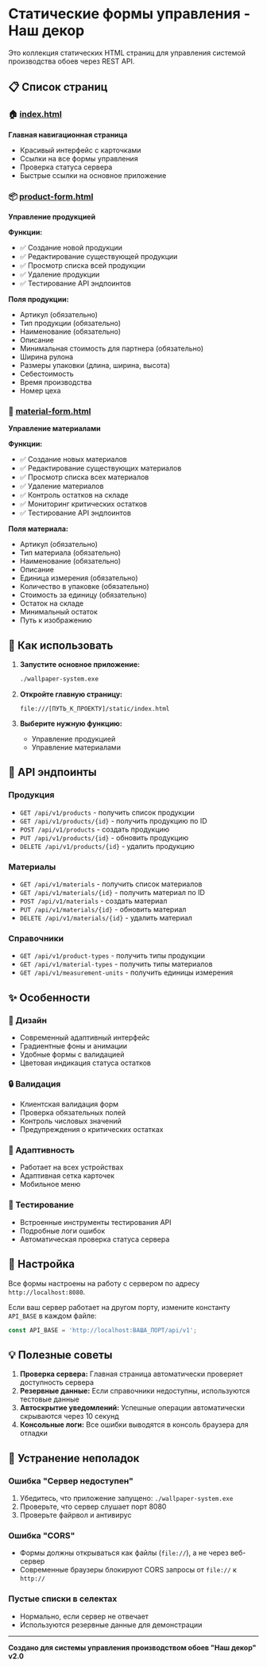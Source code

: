 # Статические формы управления - Наш декор

Это коллекция статических HTML страниц для управления системой производства обоев через REST API.

## 📋 Список страниц

### 🏠 [index.html](index.html)
**Главная навигационная страница**
- Красивый интерфейс с карточками
- Ссылки на все формы управления
- Проверка статуса сервера
- Быстрые ссылки на основное приложение

### 📦 [product-form.html](product-form.html)
**Управление продукцией**

**Функции:**
- ✅ Создание новой продукции
- ✅ Редактирование существующей продукции
- ✅ Просмотр списка всей продукции
- ✅ Удаление продукции
- ✅ Тестирование API эндпоинтов

**Поля продукции:**
- Артикул (обязательно)
- Тип продукции (обязательно)
- Наименование (обязательно)
- Описание
- Минимальная стоимость для партнера (обязательно)
- Ширина рулона
- Размеры упаковки (длина, ширина, высота)
- Себестоимость
- Время производства
- Номер цеха

### 🧱 [material-form.html](material-form.html)
**Управление материалами**

**Функции:**
- ✅ Создание новых материалов
- ✅ Редактирование существующих материалов
- ✅ Просмотр списка всех материалов
- ✅ Удаление материалов
- ✅ Контроль остатков на складе
- ✅ Мониторинг критических остатков
- ✅ Тестирование API эндпоинтов

**Поля материала:**
- Артикул (обязательно)
- Тип материала (обязательно)
- Наименование (обязательно)
- Описание
- Единица измерения (обязательно)
- Количество в упаковке (обязательно)
- Стоимость за единицу (обязательно)
- Остаток на складе
- Минимальный остаток
- Путь к изображению

## 🚀 Как использовать

1. **Запустите основное приложение:**
   ```bash
   ./wallpaper-system.exe
   ```

2. **Откройте главную страницу:**
   ```
   file:///[ПУТЬ_К_ПРОЕКТУ]/static/index.html
   ```

3. **Выберите нужную функцию:**
   - Управление продукцией
   - Управление материалами

## 🔧 API эндпоинты

### Продукция
- `GET /api/v1/products` - получить список продукции
- `GET /api/v1/products/{id}` - получить продукцию по ID
- `POST /api/v1/products` - создать продукцию
- `PUT /api/v1/products/{id}` - обновить продукцию
- `DELETE /api/v1/products/{id}` - удалить продукцию

### Материалы
- `GET /api/v1/materials` - получить список материалов
- `GET /api/v1/materials/{id}` - получить материал по ID
- `POST /api/v1/materials` - создать материал
- `PUT /api/v1/materials/{id}` - обновить материал
- `DELETE /api/v1/materials/{id}` - удалить материал

### Справочники
- `GET /api/v1/product-types` - получить типы продукции
- `GET /api/v1/material-types` - получить типы материалов
- `GET /api/v1/measurement-units` - получить единицы измерения

## ✨ Особенности

### 🎨 Дизайн
- Современный адаптивный интерфейс
- Градиентные фоны и анимации
- Удобные формы с валидацией
- Цветовая индикация статуса остатков

### 🔒 Валидация
- Клиентская валидация форм
- Проверка обязательных полей
- Контроль числовых значений
- Предупреждения о критических остатках

### 📱 Адаптивность
- Работает на всех устройствах
- Адаптивная сетка карточек
- Мобильное меню

### 🧪 Тестирование
- Встроенные инструменты тестирования API
- Подробные логи ошибок
- Автоматическая проверка статуса сервера

## 🔧 Настройка

Все формы настроены на работу с сервером по адресу `http://localhost:8080`. 

Если ваш сервер работает на другом порту, измените константу `API_BASE` в каждом файле:

```javascript
const API_BASE = 'http://localhost:ВАША_ПОРТ/api/v1';
```

## 💡 Полезные советы

1. **Проверка сервера:** Главная страница автоматически проверяет доступность сервера
2. **Резервные данные:** Если справочники недоступны, используются тестовые данные
3. **Автоскрытие уведомлений:** Успешные операции автоматически скрываются через 10 секунд
4. **Консольные логи:** Все ошибки выводятся в консоль браузера для отладки

## 🐛 Устранение неполадок

### Ошибка "Сервер недоступен"
1. Убедитесь, что приложение запущено: `./wallpaper-system.exe`
2. Проверьте, что сервер слушает порт 8080
3. Проверьте файрвол и антивирус

### Ошибка "CORS"
- Формы должны открываться как файлы (`file://`), а не через веб-сервер
- Современные браузеры блокируют CORS запросы от `file://` к `http://`

### Пустые списки в селектах
- Нормально, если сервер не отвечает
- Используются резервные данные для демонстрации

---

**Создано для системы управления производством обоев "Наш декор" v2.0** 